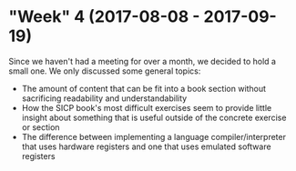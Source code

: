 "Week" 4 (2017-08-08 - 2017-09-19)
==================================

Since we haven't had a meeting for over a month, we decided to hold a small one.
We only discussed some general topics:

* The amount of content that can be fit into a book section without sacrificing
readability and understandability
* How the SICP book's most difficult exercises seem to provide little insight
about something that is useful outside of the concrete exercise or section
* The difference between implementing a language compiler/interpreter that uses
hardware registers and one that uses emulated software registers
